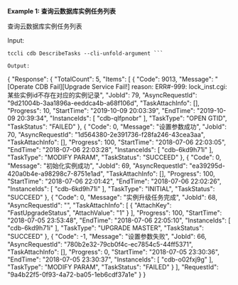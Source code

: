 **Example 1: 查询云数据库实例任务列表**

查询云数据库实例任务列表

Input: 

```
tccli cdb DescribeTasks --cli-unfold-argument ```

Output: 
```
{
    "Response": {
        "TotalCount": 5,
        "Items": [
            {
                "Code": 9013,
                "Message": "[Operate CDB Fail][Upgrade Service Fail!] reason: ERR#-999: lock_inst.cgi: 某些实例id不存在对应的实例记录",
                "JobId": 79,
                "AsyncRequestId": "9d21004b-3aa1896a-eeddca4b-a68f106d",
                "TaskAttachInfo": [],
                "Progress": 10,
                "StartTime": "2019-10-09 20:03:39",
                "EndTime": "2019-10-09 20:39:34",
                "InstanceIds": [
                    "cdb-qlfpnobr"
                ],
                "TaskType": "OPEN GTID",
                "TaskStatus": "FAILED"
            },
            {
                "Code": 0,
                "Message": "设置参数成功",
                "JobId": 70,
                "AsyncRequestId": "1d564380-2e391736-f28fa246-43cea3aa",
                "TaskAttachInfo": [],
                "Progress": 100,
                "StartTime": "2018-07-06 22:03:05",
                "EndTime": "2018-07-06 22:03:28",
                "InstanceIds": [
                    "cdb-6kd9h71i"
                ],
                "TaskType": "MODIFY PARAM",
                "TaskStatus": "SUCCEED"
            },
            {
                "Code": 0,
                "Message": "初始化实例成功",
                "JobId": 69,
                "AsyncRequestId": "ea39295d-420a0b4e-a98298c7-8751e1ad",
                "TaskAttachInfo": [],
                "Progress": 100,
                "StartTime": "2018-07-06 22:01:42",
                "EndTime": "2018-07-06 22:02:26",
                "InstanceIds": [
                    "cdb-6kd9h71i"
                ],
                "TaskType": "INITIAL",
                "TaskStatus": "SUCCEED"
            },
            {
                "Code": 0,
                "Message": "实例升级任务完成",
                "JobId": 68,
                "AsyncRequestId": "",
                "TaskAttachInfo": [
                    {
                        "AttachKey": "FastUpgradeStatus",
                        "AttachValue": "1"
                    }
                ],
                "Progress": 100,
                "StartTime": "2018-07-05 23:53:48",
                "EndTime": "2018-07-06 22:05:10",
                "InstanceIds": [
                    "cdb-6kd9h71i"
                ],
                "TaskType": "UPGRADE MASTER",
                "TaskStatus": "SUCCEED"
            },
            {
                "Code": -1,
                "Message": "设置参数失败",
                "JobId": 66,
                "AsyncRequestId": "780b2e32-79cb0f4c-ec7854c5-44ff5371",
                "TaskAttachInfo": [],
                "Progress": 0,
                "StartTime": "2018-07-05 23:30:36",
                "EndTime": "2018-07-05 23:30:37",
                "InstanceIds": [
                    "cdb-o02fxj9g"
                ],
                "TaskType": "MODIFY PARAM",
                "TaskStatus": "FAILED"
            }
        ],
        "RequestId": "9a4b22f5-0f93-4a72-ba05-1eb6cdf37a1e"
    }
}
```

